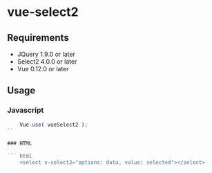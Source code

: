 # vue-select2

## Requirements
- JQuery 1.9.0 or later
- Select2 4.0.0 or later
- Vue 0.12.0 or later

## Usage

### Javascript

```js
	Vue.use( vueSelect2 );
``

### HTML

``` html
	<select v-select2="options: data, value: selected"></select>
```